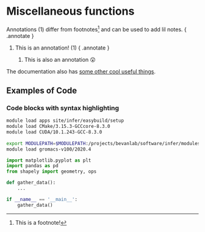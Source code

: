 # Miscellaneous functions

Annotations (1) differ from footnotes[^1] and can be used to add lil notes.
{ .annotate }

1. This is an annotation! (1)
    { .annotate }

    1. This is also an annotation 😲

[^1]: This is a footnote!

The documentation also has [some other cool useful things](https://squidfunk.github.io/mkdocs-material/reference/).

## Examples of Code
### Code blocks with syntax highlighting

```bash title="bash" linenums="1"
module load apps site/infer/easybuild/setup
module load CMake/3.15.3-GCCcore-8.3.0
module load CUDA/10.1.243-GCC-8.3.0
 
export MODULEPATH=$MODULEPATH:/projects/bevanlab/software/infer/modules/modules/infer-skylake/all
module load gromacs-v100/2020.4
```

```py title="python" linenums="1"
import matplotlib.pyplot as plt
import pandas as pd
from shapely import geometry, ops

def gather_data():
    ...

if __name__ == '__main__':
    gather_data()
```